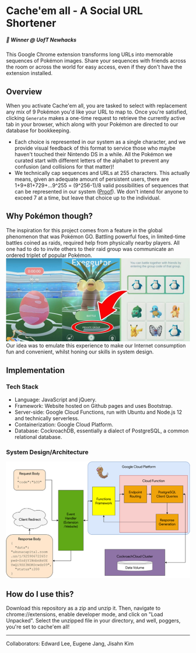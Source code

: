 # Cache'em all - A Social URL Shortener
##### 🥇 Winner @ UofT Newhacks

This Google Chrome extension transforms long URLs into memorable sequences of Pokémon images. Share your sequences with friends across the room or across the world for easy access, even if they don't have the extension installed.

## Overview

When you activate Cache'em all, you are tasked to select with replacement any mix of 9 Pokémon you'd like your URL to map to. Once you're satisfied, clicking `Generate` makes a one-time request to retrieve the currently active tab in your browser, which along with your Pokémon are directed to our database for bookkeeping.
- Each choice is represented in our system as a single character, and we provide visual feedback of this format to service those who maybe haven't touched their Nintendo DS in a while. All the Pokémon we curated start with different letters of the alphabet to prevent any confusion (and collisions for that matter)!
- We technically cap sequences and URLs at 255 characters. This actually means, given an adequate amount of persistent users, there are 1+9+81+729+...9^255 = (9^256-1)/8 valid possibilities of sequences that can be represented in our system ([Proof](http://mikestoolbox.com/powersum.html)). We don't intend for anyone to exceed 7 at a time, but leave that choice up to the individual.

## Why Pokémon though?

The inspiration for this project comes from a feature in the global phenomenon that was Pokémon GO. Battling powerful foes, in limited-time battles coined as raids, required help from physically nearby players. All one had to do to invite others to their raid group was communicate an ordered triplet of popular Pokémon.![Raid queue](pogo.jpg) Our idea was to emulate this experience to make our Internet consumption fun and convenient, whilst honing our skills in system design.

## Implementation

### Tech Stack

- Language: JavaScript and jQuery.
- Framework: Website hosted on Github pages and uses Bootstrap.
- Server-side: Google Cloud Functions, run with Ubuntu and Node.js 12 and technically serverless.
- Containerization: Google Cloud Platform.
- Database: CockroachDB, essentially a dialect of PostgreSQL, a common relational database.

### System Design/Architecture

![Diagrams.net schematic](cacheem.png)

## How do I use this?

Download this repository as a zip and unzip it. Then, navigate to chrome://extensions, enable developer mode, and click on "Load Unpacked". Select the unzipped file in your directory, and well, poggers, you're set to cache'em all!





---
Collaborators: Edward Lee, Eugene Jang, Jisahn Kim
